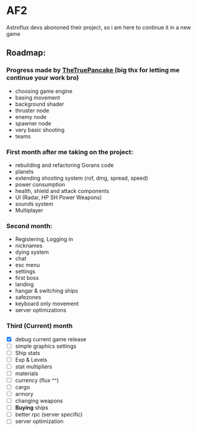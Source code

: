 # AF2
Astroflux devs abononed their project, so i am here to continue it in a new game

## Roadmap:

### Progress made by <a href="https://github.com/GoranPetrusev"> TheTruePancake </a> (big thx for letting me continue your work bro)
- choosing game engine
- basing movement
- background shader
- thruster node
- enemy node
- spawner node
- very basic shooting
- teams

### First month after me taking on the project:
- rebuilding and refactoring Gorans code
- planets
- extending shooting system (rof, dmg, spread, speed)
- power consumption
- health, shield and attack components
- UI (Radar, HP SH Power Weapons)
- sounds system
- Multiplayer

### Second month:
- Registering, Logging in
- nicknames
- dying system
- chat
- esc menu
- settings
- first boss
- landing
- hangar & switching ships
- safezones
- keyboard only movement
- server optimizations

### Third (Current) month
- [x] debug current game release
- [ ] simple graphics settings
- [ ] Ship stats
- [ ] Exp & Levels
- [ ] stat multipliers
- [ ] materials
- [ ] currency (flux ^^)
- [ ] cargo
- [ ] armory
- [ ] changing weapons
- [ ] __Buying__ ships
- [ ] better rpc (server specific)
- [ ] server optimization
